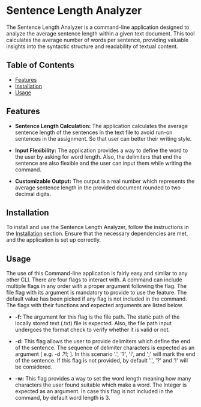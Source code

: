 # Sentence Length Analyzer

The Sentence Length Analyzer is a command-line application designed to analyze the average sentence length within a given text document. This tool calculates the average number of words per sentence, providing valuable insights into the syntactic structure and readability of textual content.


## Table of Contents
- [Features](#features)
- [Installation](#installation)
- [Usage](#usage)

## Features

- **Sentence Length Calculation:** The application calculates the average sentence length of the sentences in the text file to avoid run-on sentences in the assignment. So that user can better their writing style.
  
- **Input Flexibility:** The application provides a way to define the word to the user by asking for word length. Also, the delimiters that end the sentence are also flexible and the user can input them while writing the command.

- **Customizable Output:** The output is a real number which represents the average sentence length in the provided document rounded to two decimal digits.

## Installation

To install and use the Sentence Length Analyzer, follow the instructions in the [Installation](#installation) section. Ensure that the necessary dependencies are met, and the application is set up correctly.

## Usage

The use of this Command-line application is fairly easy and similar to any other CLI. There are four flags to interact with. A command can include multiple flags in any order with a proper argument following the flag. The file flag with its argument is mandatory to provide to use the feature. The default value has been picked if any flag is not included in the command. The flags with their functions and expected arguments are listed below.

- **-f:**  The argument for this flag is the file path. The static path of the locally stored text (.txt) file is expected. Also, the file path input undergoes the format check to verify whether it is valid or not.
  
- **-d:**  This flag allows the user to provide delimiters which define the end of the sentence. The sequence of delimiter characters is expected as an argument [ e.g. -d .?!; ]. In this scenario '.', '?', '!', and ';' will mark the end of the sentence. If this flag is not provided, by default '.', '?' and '!' will be considered.

- **-w:** This flag provides a way to set the word length meaning how many characters the user found suitable which make a word. The Integer is expected as an argument. In case this flag is not included in the command, by default word length is 3. 

